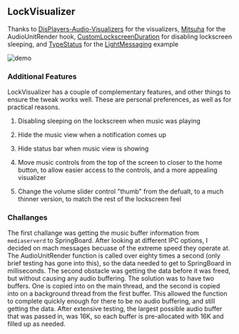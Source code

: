 ## LockVisualizer

Thanks to [DisPlayers-Audio-Visualizers](https://github.com/agilie/DisPlayers-Audio-Visualizers) for the visualizers, [Mitsuha](https://github.com/c0ldra1n/Mitsuha) for the AudioUnitRender hook, [CustomLockscreenDuration](https://github.com/Nosskirneh/CustomLockscreenDuration) for disabling lockscreen sleeping, and [TypeStatus](https://github.com/hbang/TypeStatus) for the [LightMessaging](https://github.com/rpetrich/LightMessaging) example


![demo](https://raw.githubusercontent.com/ipadkid358/LockVisualizer/master/demo.png)

### Additional Features

LockVisualizer has a couple of complementary features, and other things to ensure the tweak works well. These are personal preferences, as well as for practical reasons.

1. Disabling sleeping on the lockscreen when music was playing

2. Hide the music view when a notification comes up

3. Hide status bar when music view is showing

4. Move music controls from the top of the screen to closer to the home button, to allow easier access to the controls, and a more appealing visualizer

5. Change the volume slider control "thumb" from the defualt, to a much thinner version, to match the rest of the lockscreen feel

### Challanges

The first challange was getting the music buffer information from `mediaserverd` to SpringBoard. After looking at different IPC options, I decided on mach messages becuase of the extreme speed they operate at. The AudioUnitRender function is called over eighty times a second (only brief testing has gone into this), so the data needed to get to SpringBoard in milliseconds. The second obstacle was getting the data before it was freed, but without causing any audio buffering. The solution was to have two buffers. One is copied into on the main thread, and the second is copied into on a background thread from the first buffer. This allowed the function to complete quickly enough for there to be no audio buffering, and still getting the data. After extensive testing, the largest possible audio buffer that was passed in, was 16K, so each buffer is pre-allocated with 16K and filled up as needed.
